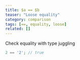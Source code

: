 ```yaml
---
title: $a == $b
teaser: "Loose equality"
category: comparison
tags: [==, equality, loose]
related: []
---
```


Check equality with type juggling

```php
2 == '2'; // true
```
